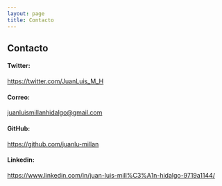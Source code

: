 ```yaml
---
layout: page
title: Contacto
---
```

## Contacto

#### Twitter: 
https://twitter.com/JuanLuis_M_H
#### Correo: 
juanluismillanhidalgo@gmail.com
#### GitHub: 
https://github.com/juanlu-millan
#### Linkedin: 
https://www.linkedin.com/in/juan-luis-mill%C3%A1n-hidalgo-9719a1144/ 

